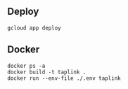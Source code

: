 ## Deploy

````
gcloud app deploy
````

## Docker

````
docker ps -a
docker build -t taplink .
docker run --env-file ./.env taplink
````